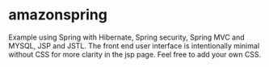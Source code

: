 # amazonspring
Example using Spring with Hibernate, Spring security, Spring MVC and MYSQL, JSP and JSTL. The front end user interface is intentionally minimal without CSS for more clarity in the jsp page. Feel free to add your own CSS.
